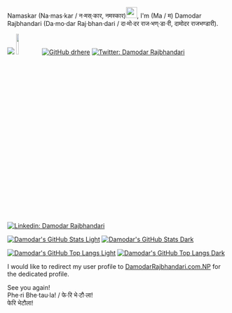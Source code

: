 Namaskar (Na·mas·kar / न·मस्·कार, नमस्कार)<img src="https://media0.giphy.com/media/eRIcpTwCBg70tIFODa/giphy.gif" width="25px">, I'm (Ma / म) Damodar Rajbhandari (Da·mo·dar Raj·bhan·dari / दा·मो·दर राज·भण्·डा·री, दामोदर राजभण्डारी).

![](https://komarev.com/ghpvc/?username=physicslog&color=lightgrey)
<a href="https://www.buymeacoffee.com/physicslog"><img src="https://img.buymeacoffee.com/button-api/?text=Offer me a Coffee?%20&emoji=&slug=physicslog&button_colour=aaaaaa&font_colour=000000&font_family=Arial&outline_colour=000000&coffee_colour=FFDD00" style="width:11%;"/></a>
[![GitHub drhere](https://img.shields.io/badge/follow-%40PhysicsLog-1DA1F2?logo=github&style=social&link=https://github.com/physicslog)](https://github.com/physicslog)
[![Twitter: Damodar Rajbhandari](https://img.shields.io/badge/follow-%40PhysicsLog-1DA1F2?logo=twitter&style=social&link=https://twitter.com/intent/user%3Fscreen_name=physicslog)](https://twitter.com/intent/user?screen_name=physicslog)
[![Linkedin: Damodar Rajbhandari](https://img.shields.io/badge/follow-/in/PhysicsLog-1DA1F2?logo=Linkedin&style=social&link=https://www.linkedin.com/mynetwork/discovery-see-all/?usecase=PEOPLE_FOLLOWS%26followMember=physicslog)](https://www.linkedin.com/mynetwork/discovery-see-all/?usecase=PEOPLE_FOLLOWS&followMember=physicslog)

[![Damodar's GitHub Stats Light](https://github-readme-stats.vercel.app/api?username=physicslog&hide=issues&count_private=true&show_icons=true&theme=swift&custom_title=Profile%20stats%20of%20public%20contributions&card_width=1000#gh-light-mode-only)](https://github.com/physicslog#gh-light-mode-only)
[![Damodar's GitHub Stats Dark](https://github-readme-stats.vercel.app/api?username=physicslog&hide=issues&count_private=true&show_icons=true&theme=dark&custom_title=Profile%20stats%20of%20public%20contributions&card_width=1000#gh-dark-mode-only)](https://github.com/physicslog/#gh-dark-mode-only)

[![Damodar's GitHub Top Langs Light](https://github-readme-stats.vercel.app/api/top-langs/?username=physicslog&layout=compact&theme=swift&custom_title=Language%20stats%20of%20public%20contributions&langs_count=10&hide=jupyter%20notebook%2Chtml&card_width=1000#gh-light-mode-only)](https://github.com/physicslog#gh-light-mode-only)
[![Damodar's GitHub Top Langs Dark](https://github-readme-stats.vercel.app/api/top-langs/?username=physicslog&layout=compact&theme=dark&custom_title=Language%20stats%20of%20public%20contributions&langs_count=10&hide=jupyter%20notebook%2Chtml&card_width=1000#gh-dark-mode-only)](https://github.com/physicslog#gh-dark-mode-only)

I would like to redirect my user profile to [DamodarRajbhandari.com.NP](https://damodarrajbhandari.com.np/) for the dedicated profile.

See you again!\
Phe·ri Bhe·tau·la! / फे·रि भे·टौ·ला!\
फेरि भेटौला!
